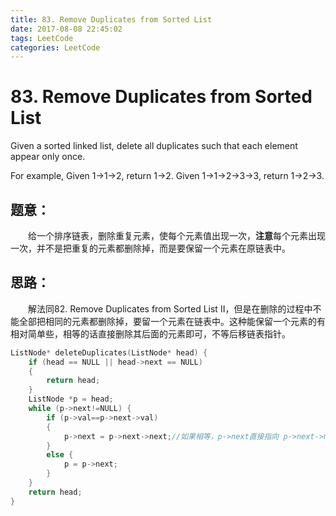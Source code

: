 ```yaml
---
title: 83. Remove Duplicates from Sorted List
date: 2017-08-08 22:45:02
tags: LeetCode
categories: LeetCode
---
```


# 83. Remove Duplicates from Sorted List

Given a sorted linked list, delete all duplicates such that each element appear only once.

For example,
Given 1->1->2, return 1->2.
Given 1->1->2->3->3, return 1->2->3.

<!--more-->

## 题意：

　　给一个排序链表，删除重复元素，使每个元素值出现一次，**注意**每个元素出现一次，并不是把重复的元素都删除掉，而是要保留一个元素在原链表中。

## 思路：

　　解法同82. Remove Duplicates from Sorted List II，但是在删除的过程中不能全部把相同的元素都删除掉，要留一个元素在链表中。这种能保留一个元素的有相对简单些，相等的话直接删除其后面的元素即可，不等后移链表指针。

```c++
ListNode* deleteDuplicates(ListNode* head) {
	if (head == NULL || head->next == NULL)
	{
		return head;
	}
	ListNode *p = head;
	while (p->next!=NULL) {
		if (p->val==p->next->val)
		{
			p->next = p->next->next;//如果相等，p->next直接指向 p->next->next元素，可以为空
		}
		else {
			p = p->next;
		}
	}
	return head;
}
```

